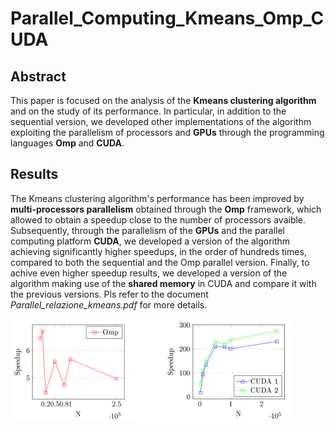 # Parallel_Computing_Kmeans_Omp_CUDA

## Abstract 
This paper is focused on the analysis of the **Kmeans clustering algorithm** and on the study of its performance.
In particular, in addition to the sequential version, we developed other implementations of the algorithm exploiting the parallelism of processors and **GPUs** through the programming languages **Omp** and **CUDA**.

## Results
The Kmeans clustering algorithm's performance has been improved by **multi-processors parallelism** obtained through the **Omp** framework, which allowed to obtain a speedup close to the number of processors avaible. Subsequently, through the parallelism of the **GPUs** and the parallel computing platform **CUDA**, we developed a version of the algorithm  
achieving significantly higher speedups, in the order of hundreds times, compared to both the sequential and the Omp parallel version. Finally, to achive even higher speedup results, we developed a version of the algorithm making use of the **shared memory** in CUDA and compare it with the previous versions. Pls refer to the document *Parallel_relazione_kmeans.pdf* for more details.

<img align="center" src="https://github.com/divanoLetto/Parallel_Computing_Kmeans_Omp_CUDA/blob/master/Images/presentazione.png" width="90%" height="90%">
